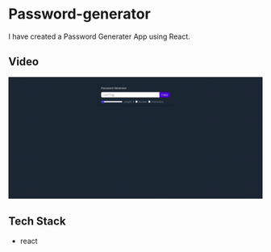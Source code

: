 # Password-generator
I have created a Password Generater App using React.

## Video
![video](password.gif)

## Tech Stack
- react
